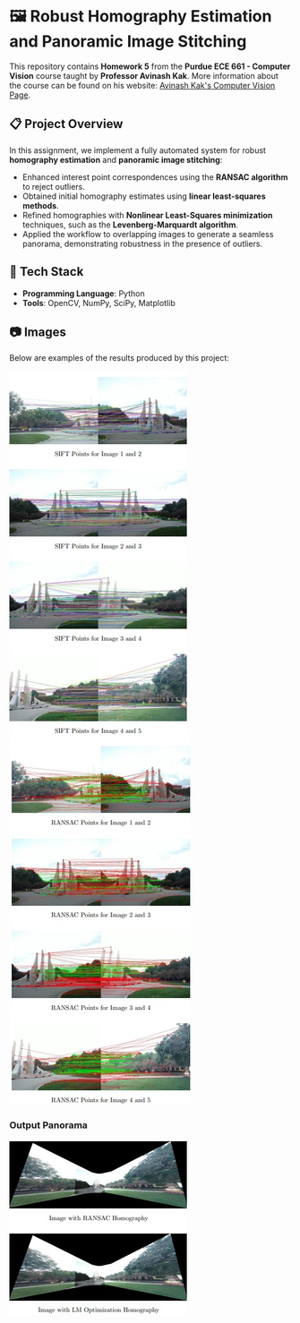 # 🖼️ Robust Homography Estimation and Panoramic Image Stitching  

This repository contains **Homework 5** from the **Purdue ECE 661 - Computer Vision** course taught by **Professor Avinash Kak**. More information about the course can be found on his website: [Avinash Kak's Computer Vision Page](https://engineering.purdue.edu/kak/computervision/).  

## 📋 Project Overview  
In this assignment, we implement a fully automated system for robust **homography estimation** and **panoramic image stitching**:  
- Enhanced interest point correspondences using the **RANSAC algorithm** to reject outliers.  
- Obtained initial homography estimates using **linear least-squares methods**.  
- Refined homographies with **Nonlinear Least-Squares minimization** techniques, such as the **Levenberg-Marquardt algorithm**.  
- Applied the workflow to overlapping images to generate a seamless panorama, demonstrating robustness in the presence of outliers.  

## 🚀 Tech Stack  
- **Programming Language**: Python  
- **Tools**: OpenCV, NumPy, SciPy, Matplotlib  

## 📷 Images  
Below are examples of the results produced by this project:   

![Input Image 2](SIFT_points.jpg)  
![Input Image 1](RANSAC_points.jpg)  

### Output Panorama  
![Output Panorama](panarama_img.jpg)  




